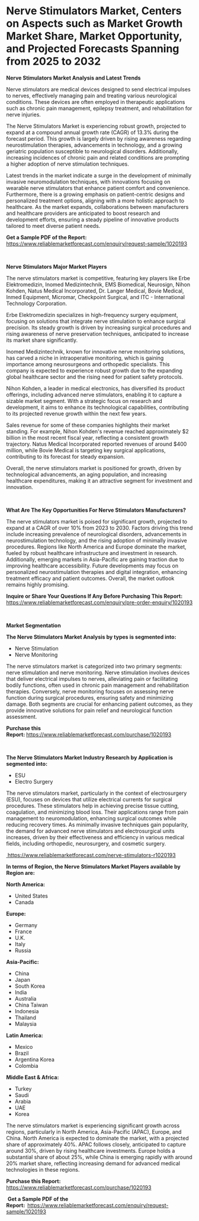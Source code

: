 <p><h1>Nerve Stimulators Market, Centers on Aspects such as Market Growth Market Share, Market Opportunity, and Projected Forecasts Spanning from 2025 to 2032</h1></p><p><strong>Nerve Stimulators Market Analysis and Latest Trends</strong></p>
<p><p>Nerve stimulators are medical devices designed to send electrical impulses to nerves, effectively managing pain and treating various neurological conditions. These devices are often employed in therapeutic applications such as chronic pain management, epilepsy treatment, and rehabilitation for nerve injuries. </p><p>The Nerve Stimulators Market is experiencing robust growth, projected to expand at a compound annual growth rate (CAGR) of 13.3% during the forecast period. This growth is largely driven by rising awareness regarding neurostimulation therapies, advancements in technology, and a growing geriatric population susceptible to neurological disorders. Additionally, increasing incidences of chronic pain and related conditions are prompting a higher adoption of nerve stimulation techniques.</p><p>Latest trends in the market indicate a surge in the development of minimally invasive neuromodulation techniques, with innovations focusing on wearable nerve stimulators that enhance patient comfort and convenience. Furthermore, there is a growing emphasis on patient-centric designs and personalized treatment options, aligning with a more holistic approach to healthcare. As the market expands, collaborations between manufacturers and healthcare providers are anticipated to boost research and development efforts, ensuring a steady pipeline of innovative products tailored to meet diverse patient needs.</p></p>
<p><strong>Get a Sample PDF of the Report:&nbsp;</strong> <a href="https://www.reliablemarketforecast.com/enquiry/request-sample/1020193?utm_campaign=3491&utm_medium=2&utm_source=Github&utm_content=ia&utm_term=13042025&utm_id=nerve-stimulators">https://www.reliablemarketforecast.com/enquiry/request-sample/1020193</a></p>
<p>&nbsp;</p>
<p><strong>Nerve Stimulators Major Market Players</strong></p>
<p><p>The nerve stimulators market is competitive, featuring key players like Erbe Elektromedizin, Inomed Medizintechnik, EMS Biomedical, Neurosign, Nihon Kohden, Natus Medical Incorporated, Dr. Langer Medical, Bovie Medical, Inmed Equipment, Micromar, Checkpoint Surgical, and ITC - International Technology Corporation.</p><p>Erbe Elektromedizin specializes in high-frequency surgery equipment, focusing on solutions that integrate nerve stimulation to enhance surgical precision. Its steady growth is driven by increasing surgical procedures and rising awareness of nerve preservation techniques, anticipated to increase its market share significantly.</p><p>Inomed Medizintechnik, known for innovative nerve monitoring solutions, has carved a niche in intraoperative monitoring, which is gaining importance among neurosurgeons and orthopedic specialists. This company is expected to experience robust growth due to the expanding global healthcare sector and the rising need for patient safety protocols.</p><p>Nihon Kohden, a leader in medical electronics, has diversified its product offerings, including advanced nerve stimulators, enabling it to capture a sizable market segment. With a strategic focus on research and development, it aims to enhance its technological capabilities, contributing to its projected revenue growth within the next few years.</p><p>Sales revenue for some of these companies highlights their market standing. For example, Nihon Kohden's revenue reached approximately $2 billion in the most recent fiscal year, reflecting a consistent growth trajectory. Natus Medical Incorporated reported revenues of around $400 million, while Bovie Medical is targeting key surgical applications, contributing to its forecast for steady expansion.</p><p>Overall, the nerve stimulators market is positioned for growth, driven by technological advancements, an aging population, and increasing healthcare expenditures, making it an attractive segment for investment and innovation.</p></p>
<p>&nbsp;</p>
<p><strong>What Are The Key Opportunities For Nerve Stimulators Manufacturers?</strong></p>
<p><p>The nerve stimulators market is poised for significant growth, projected to expand at a CAGR of over 10% from 2023 to 2030. Factors driving this trend include increasing prevalence of neurological disorders, advancements in neurostimulation technology, and the rising adoption of minimally invasive procedures. Regions like North America and Europe dominate the market, fueled by robust healthcare infrastructure and investment in research. Additionally, emerging markets in Asia-Pacific are gaining traction due to improving healthcare accessibility. Future developments may focus on personalized neurostimulation therapies and digital integration, enhancing treatment efficacy and patient outcomes. Overall, the market outlook remains highly promising.</p></p>
<p><strong>Inquire or Share Your Questions If Any Before Purchasing This Report:</strong> <a href="https://www.reliablemarketforecast.com/enquiry/pre-order-enquiry/1020193?utm_campaign=3491&utm_medium=2&utm_source=Github&utm_content=ia&utm_term=13042025&utm_id=nerve-stimulators">https://www.reliablemarketforecast.com/enquiry/pre-order-enquiry/1020193</a></p>
<p>&nbsp;</p>
<p><strong>Market Segmentation</strong></p>
<p><strong>The Nerve Stimulators Market Analysis by types is segmented into:</strong></p>
<p><ul><li>Nerve Stimulation</li><li>Nerve Monitoring</li></ul></p>
<p><p>The nerve stimulators market is categorized into two primary segments: nerve stimulation and nerve monitoring. Nerve stimulation involves devices that deliver electrical impulses to nerves, alleviating pain or facilitating bodily functions, often used in chronic pain management and rehabilitation therapies. Conversely, nerve monitoring focuses on assessing nerve function during surgical procedures, ensuring safety and minimizing damage. Both segments are crucial for enhancing patient outcomes, as they provide innovative solutions for pain relief and neurological function assessment.</p></p>
<p><strong>Purchase this Report:&nbsp;</strong><a href="https://www.reliablemarketforecast.com/purchase/1020193?utm_campaign=3491&utm_medium=2&utm_source=Github&utm_content=ia&utm_term=13042025&utm_id=nerve-stimulators">https://www.reliablemarketforecast.com/purchase/1020193</a></p>
<p>&nbsp;</p>
<p><strong>The Nerve Stimulators Market Industry Research by Application is segmented into:</strong></p>
<p><ul><li>ESU</li><li>Electro Surgery</li></ul></p>
<p><p>The nerve stimulators market, particularly in the context of electrosurgery (ESU), focuses on devices that utilize electrical currents for surgical procedures. These stimulators help in achieving precise tissue cutting, coagulation, and minimizing blood loss. Their applications range from pain management to neuromodulation, enhancing surgical outcomes while reducing recovery times. As minimally invasive techniques gain popularity, the demand for advanced nerve stimulators and electrosurgical units increases, driven by their effectiveness and efficiency in various medical fields, including orthopedic, neurosurgery, and cosmetic surgery.</p></p>
<p><a href="https://www.reliablemarketforecast.com/nerve-stimulators-r1020193?utm_campaign=3491&utm_medium=2&utm_source=Github&utm_content=ia&utm_term=13042025&utm_id=nerve-stimulators">&nbsp;https://www.reliablemarketforecast.com/nerve-stimulators-r1020193</a></p>
<p><strong>In terms of Region, the Nerve Stimulators Market Players available by Region are:</strong></p>
<p>
    <p> <strong> North America: </strong>
        <ul>
            <li>United States</li>
            <li>Canada</li>
        </ul>
        </p> 
    <p> <strong> Europe: </strong>
        <ul>
            <li>Germany</li>
            <li>France</li>
            <li>U.K.</li>
            <li>Italy</li>
            <li>Russia</li>
        </ul>
        </p> 
    <p> <strong> Asia-Pacific: </strong>
        <ul>
            <li>China</li>
            <li>Japan</li>
            <li>South Korea</li>
            <li>India</li>
            <li>Australia</li>
            <li>China Taiwan</li>
            <li>Indonesia</li>
            <li>Thailand</li>
            <li>Malaysia</li>
        </ul>
        </p> 
    <p> <strong> Latin America: </strong>
        <ul>
            <li>Mexico</li>
            <li>Brazil</li>
            <li>Argentina Korea</li>
            <li>Colombia</li>
        </ul>
        </p> 
    <p> <strong> Middle East & Africa: </strong>
        <ul>
            <li>Turkey</li>
            <li>Saudi</li>
            <li>Arabia</li>
            <li>UAE</li>
            <li>Korea</li>
        </ul>
    </p>
    </p>
<p><p>The nerve stimulators market is experiencing significant growth across regions, particularly in North America, Asia-Pacific (APAC), Europe, and China. North America is expected to dominate the market, with a projected share of approximately 40%. APAC follows closely, anticipated to capture around 30%, driven by rising healthcare investments. Europe holds a substantial share of about 25%, while China is emerging rapidly with around 20% market share, reflecting increasing demand for advanced medical technologies in these regions.</p></p>
<p><strong>Purchase this Report: </strong><a href="https://www.reliablemarketforecast.com/purchase/1020193?utm_campaign=3491&utm_medium=2&utm_source=Github&utm_content=ia&utm_term=13042025&utm_id=nerve-stimulators">https://www.reliablemarketforecast.com/purchase/1020193</a></p>
<p>&nbsp;<strong>Get a Sample PDF of the Report:&nbsp;&nbsp;</strong><a href="https://www.reliablemarketforecast.com/enquiry/request-sample/1020193?utm_campaign=3491&utm_medium=2&utm_source=Github&utm_content=ia&utm_term=13042025&utm_id=nerve-stimulators">https://www.reliablemarketforecast.com/enquiry/request-sample/1020193</a></p>
<p><strong></strong></p>
<p><p></p><p></p><p></p></p>
